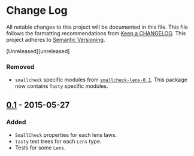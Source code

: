 # Change Log
All notable changes to this project will be documented in this file. This file
follows the formatting recommendations from [Keep a
CHANGELOG](http://keepachangelog.com/). This project adheres to [Semantic
Versioning](http://semver.org/).

[Unreleased][unreleased]
### Removed
- `smallcheck` specific modules from
  [`smallcheck-lens-0.1`](https://hackage.haskell.org/package/smallcheck-lens-0.1).
  This package now contains `Tasty` specific modules.

## [0.1] - 2015-05-27
### Added
- `SmallCheck` properties for each lens laws.
- `tasty` test trees for each `Lens` type.
- Tests for some `Lens`.

[0.1]: https://github.com/jdnavarro/smallcheck-series/compare/1df060..v0.1
